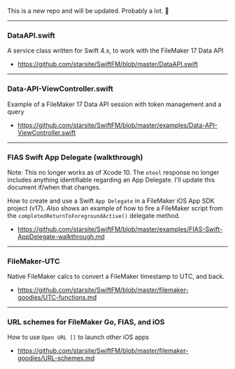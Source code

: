 This is a new repo and will be updated. Probably a lot. 🚀

- - -
### DataAPI.swift
A service class written for Swift 4.x, to work with the FileMaker 17 Data API
* https://github.com/starsite/SwiftFM/blob/master/DataAPI.swift

- - -

### Data-API-ViewController.swift
Example of a FileMaker 17 Data API session with token management and a query
* https://github.com/starsite/SwiftFM/blob/master/examples/Data-API-ViewController.swift

- - -

### FIAS Swift App Delegate (walkthrough)
Note: This no longer works as of Xcode 10. The `otool` response no longer includes anything identifiable regarding an App Delegate. I'll update this document if/when that changes.

How to create and use a Swift `App Delegate` in a FileMaker iOS App SDK project (v17). Also shows an example of how to fire a FileMaker script from the `completedReturnToForegroundActive()` delegate method.
* https://github.com/starsite/SwiftFM/blob/master/examples/FIAS-Swift-AppDelegate-walkthrough.md

- - -

### FileMaker-UTC
Native FileMaker calcs to convert a FileMaker timestamp to UTC, and back.
* https://github.com/starsite/SwiftFM/blob/master/filemaker-goodies/UTC-functions.md

- - -

### URL schemes for FileMaker Go, FIAS, and iOS
How to use `Open URL []` to launch other iOS apps
* https://github.com/starsite/SwiftFM/blob/master/filemaker-goodies/URL-schemes.md
